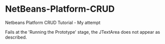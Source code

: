 # NetBeans-Platform-CRUD
Netbeans Platform CRUD Tutorial - My attempt 

Fails at the 'Running the Prototype' stage, the JTextArea does not appear as described.
